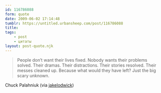 ```yaml
---
id: 116786088
form: quote
date: 2009-06-02 17:14:48
tumblr: https://untitled.urbansheep.com/post/116786088
title: 
tags:
    - post
    - цитаты
layout: post-quote.njk
---
```


<blockquote>
People don’t want their lives fixed. Nobody wants their problems solved. Their dramas. Their distractions. Their stories resolved. Their messes cleaned up. Because what would they have left? Just the big scary unknown.
</blockquote>

Chuck Palahniuk&nbsp;(via <a href="http://jakelodwick.tumblr.com/post/116781378/people-dont-want-their-lives-fixed-nobody-wants">jakelodwick</a>)

